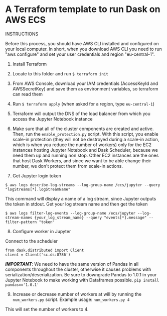 # A Terraform template to run Dask on AWS ECS

INSTRUCTIONS

Before this process, you should have AWS CLI installed and configured on your local computer. In short, when you download AWS CLI
you need to run "aws configure" and set your user credentials and region "eu-central-1".


1. Install Terraform
2. Locate to this folder and run ```$ terraform init```
3. From AWS Console, download your IAM credentials (AccessKeyId and AWSSecretKey) and save them as environment variables, so terraform can read them 
4. Run ```$ terraform apply``` (when asked for a region, type `eu-central-1`)
5. Terraform will output the DNS of the load balancer from which you access the Jupyter Notebook instance
6. Make sure that all of the cluster components are created and active. Then, run the `enable_protection.py` script.
With this script, you enable scale-in protection (they will not be destroyed during a scale-in action, which is when you reduce the number of workers) only for the EC2 instances hosting Jupyter Notebook and Dask Scheduler, because we need them up and running non stop. Other EC2 instances are the ones that host Dask Workers, and since we want
to be able change their number, we don't protect them from scale-in actions.


7. Get Jupyter login token 

```$ aws logs describe-log-streams --log-group-name /ecs/jupyter --query "logStreams[*].logStreamName"```

This command will display a name of a log stream, since Jupyter outputs the token in stdout. Get your log stream name and then get the token

```$ aws logs filter-log-events --log-group-name /ecs/jupyter --log-stream-names {your_log_stream_name} --query "events[*].message" --filter-pattern "token"```

8. Configure worker in Jupyter

Connect to the scheduler

```
from dask.distributed import Client
client = Client('sc.ds:8786')
```


***IMPORTANT***: We need to have the same version of Pandas in all components throughout the cluster, otherwise it causes problems with serialization/deserialization. Be sure to downgrade Pandas to 1.0.1 in your Jupyter Notebook to make working with Dataframes possible.
`pip install pandas=='1.0.1'`




9. Increase or decrease number of workers at will by running the `num_workers.py` script. Example usage:
`num_workers.py 4`

This will set the number of workers to 4.


